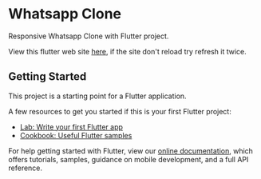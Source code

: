 # Whatsapp Clone

Responsive Whatsapp Clone with Flutter project.

View this flutter web site [here](https://fluttershaniwhatsappclone.netlify.app/), if the site don't reload try refresh it twice.

## Getting Started

This project is a starting point for a Flutter application.

A few resources to get you started if this is your first Flutter project:

- [Lab: Write your first Flutter app](https://flutter.dev/docs/get-started/codelab)
- [Cookbook: Useful Flutter samples](https://flutter.dev/docs/cookbook)

For help getting started with Flutter, view our
[online documentation](https://flutter.dev/docs), which offers tutorials,
samples, guidance on mobile development, and a full API reference.
